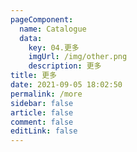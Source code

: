 ```yaml
---
pageComponent:
  name: Catalogue
  data:
    key: 04.更多
    imgUrl: /img/other.png
    description: 更多
title: 更多
date: 2021-09-05 18:02:50
permalink: /more
sidebar: false
article: false
comment: false
editLink: false
---
```

